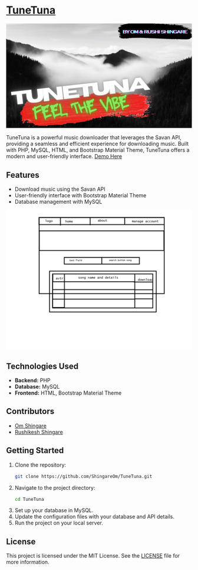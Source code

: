 # [TuneTuna](http://tunetuna.rf.gd)

[![SYSTEM DESIGN](/assets/img/banner.png)](https://github.com/ShingareOm/TuneTuna/assets/109802903/c85333ab-8b5e-4015-af99-c9900cc065fc)

TuneTuna is a powerful music downloader that leverages the Savan API, providing a seamless and efficient experience for downloading music. Built with PHP, MySQL, HTML, and Bootstrap Material Theme, TuneTuna offers a modern and user-friendly interface. [Demo Here](http://tunetuna.rf.gd)

## Features
- Download music using the Savan API
- User-friendly interface with Bootstrap Material Theme
- Database management with MySQL

![SYSTEM DESIGN](/assets/system_design.png)

## Technologies Used
- **Backend:** PHP
- **Database:** MySQL
- **Frontend:** HTML, Bootstrap Material Theme

## Contributors
- [Om Shingare](https://github.com/ShingareOm)
- [Rushikesh Shingare](https://github.com/ram2145)


## Getting Started
1. Clone the repository:
   ```bash
   git clone https://github.com/ShingareOm/TuneTuna.git
   ```
2. Navigate to the project directory:
   ```bash
   cd TuneTuna
   ```
3. Set up your database in MySQL.
4. Update the configuration files with your database and API details.
5. Run the project on your local server.

## License
This project is licensed under the MIT License. See the [LICENSE](LICENSE) file for more information.
